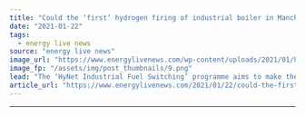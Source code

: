 ```yaml
---
title: "Could the ‘first’ hydrogen firing of industrial boiler in Manchester hold the key to UK’s decarbonisation?"
date: "2021-01-22"
tags: 
  - energy live news
source: "energy live news"
image_url: "https://www.energylivenews.com/wp-content/uploads/2021/01/hynetnw_3d_map_720x412.png"
image_fp: "/assets/img/post_thumbnails/9.png"
lead: "The ‘HyNet Industrial Fuel Switching’ programme aims to make the industry confident to make the switch from natural gas to hydrogen "
article_url: "https://www.energylivenews.com/2021/01/22/could-the-first-hydrogen-firing-of-industrial-boiler-in-manchester-hold-the-key-to-uks-decarbonisation/"
---
```


---
